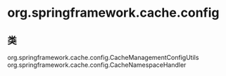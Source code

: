 # org.springframework.cache.config

## 类

org.springframework.cache.config.CacheManagementConfigUtils
org.springframework.cache.config.CacheNamespaceHandler




